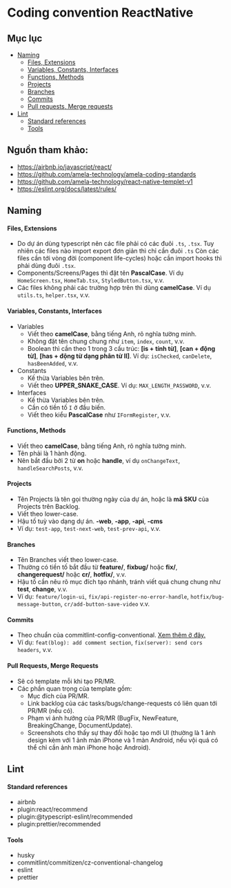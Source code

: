 # Coding convention ReactNative

## Mục lục

- [Naming](#naming)
  - [Files, Extensions](#files-extensions)
  - [Variables, Constants, Interfaces](#variables-constants-interfaces)
  - [Functions, Methods](#functions-methods)
  - [Projects](#projects)
  - [Branches](#branches)
  - [Commits](#commits)
  - [Pull requests, Merge requests](#pull-requests-merge-requests)
- [Lint](#lint)
  - [Standard references](#standards-references)
  - [Tools](#tools)

## Nguồn tham khảo:

- https://airbnb.io/javascript/react/
- https://github.com/amela-technology/amela-coding-standards
- https://github.com/amela-technology/react-native-templet-v1
- https://eslint.org/docs/latest/rules/

## Naming

#### Files, Extensions

- Do dự án dùng typescript nên các file phải có các đuôi `.ts`, `.tsx`. Tuy nhiên các files nào import export đơn giản thì chỉ cần đuôi `.ts` Còn các files cần tới vòng đời (component life-cycles) hoặc cần import hooks thì phải dùng đuôi `.tsx`.
- Components/Screens/Pages thì đặt tên **PascalCase**. Ví dụ `HomeScreen.tsx`, `HomeTab.tsx`, `StyledButton.tsx`, v.v.
- Các files không phải các trường hợp trên thì dùng **camelCase**. Ví dụ `utils.ts`, `helper.tsx`, v.v.

#### Variables, Constants, Interfaces

- Variables
  - Viết theo **camelCase**, bằng tiếng Anh, rõ nghĩa tường minh.
  - Không đặt tên chung chung như `item`, `index`, `count`, v.v.
  - Boolean thì cần theo 1 trong 3 cấu trúc: **[is + tính từ]**, **[can + động từ]**, **[has + động từ dạng phân từ II]**. Ví dụ: `isChecked`, `canDelete`, `hasBeenAdded`, v.v.
- Constants
  - Kế thừa Variables bên trên.
  - Viết theo **UPPER_SNAKE_CASE**. Ví dụ: `MAX_LENGTH_PASSWORD`, v.v.
- Interfaces
  - Kế thừa Variables bên trên.
  - Cần có tiền tố `I` ở đầu biến.
  - Viết theo kiểu **PascalCase** như `IFormRegister`, v.v.

#### Functions, Methods

- Viết theo **camelCase**, bằng tiếng Anh, rõ nghĩa tường minh.
- Tên phải là 1 hành động.
- Nên bắt đầu bởi 2 từ **on** hoặc **handle**, ví dụ `onChangeText`, `handleSearchPosts`, v.v.

#### Projects

- Tên Projects là tên gọi thường ngày của dự án, hoặc là **mã SKU** của Projects trên Backlog.
- Viết theo lower-case.
- Hậu tố tuỳ vào dạng dự án. **-web**, **-app**, **-api**, **-cms**
- Ví dụ: `test-app`, `test-next-web`, `test-prev-api`, v.v.

#### Branches

- Tên Branches viết theo lower-case.
- Thường có tiền tố bắt đầu từ **feature/**, **fixbug/** hoặc **fix/**, **changerequest/** hoặc **cr/**, **hotfix/**, v.v.
- Hậu tố cần nêu rõ mục đích tạo nhánh, tránh viết quá chung chung như **test**, **change**, v.v.
- Ví dụ: `feature/login-ui`, `fix/api-register-no-error-handle`, `hotfix/bug-message-button`, `cr/add-button-save-video` v.v.

#### Commits

- Theo chuẩn của commitlint-config-conventional. [Xem thêm ở đây.](https://github.com/conventional-changelog/commitlint/tree/master/@commitlint/config-conventional#type-enum)
- Ví dụ: `feat(blog): add comment section`, `fix(server): send cors headers`, v.v.

#### Pull Requests, Merge Requests

- Sẽ có template mỗi khi tạo PR/MR.
- Các phần quan trọng của template gồm:
  - Mục đích của PR/MR.
  - Link backlog của các tasks/bugs/change-requests có liên quan tới PR/MR (nếu có).
  - Phạm vi ảnh hưởng của PR/MR (BugFix, NewFeature, BreakingChange, DocumentUpdate).
  - Screenshots cho thấy sự thay đổi hoặc tạo mới UI (thường là 1 ảnh design kèm với 1 ảnh màn iPhone và 1 màn Android, nếu vội quá có thể chỉ cần ảnh màn iPhone hoặc Android).

## Lint

#### Standard references

- airbnb
- plugin:react/recommend
- plugin:@typescript-eslint/recommended
- plugin:prettier/recommended

#### Tools

- husky
- commitlint/commitizen/cz-conventional-changelog
- eslint
- prettier
